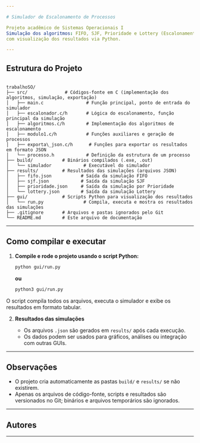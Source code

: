 ```yaml
---

# Simulador de Escalonamento de Processos

Projeto acadêmico de Sistemas Operacionais I  
Simulação dos algoritmos: FIFO, SJF, Prioridade e Lottery (Escalonamento por Sorteio),  
com visualização dos resultados via Python.

---
```


## **Estrutura do Projeto**

```

trabalhoSO/
├── src/              # Códigos-fonte em C (implementação dos algoritmos, simulação, exportação)
│   ├── main.c                # Função principal, ponto de entrada do simulador
│   ├── escalonador.c/h       # Lógica do escalonamento, função principal da simulação
│   ├── algoritmos.c/h        # Implementação dos algoritmos de escalonamento
│   ├── modulo1.c/h           # Funções auxiliares e geração de processos
│   ├── exporta\_json.c/h      # Funções para exportar os resultados em formato JSON
│   └── processo.h            # Definição da estrutura de um processo
├── build/           # Binários compilados (.exe, .out)
│   └── simulador            # Executável do simulador
├── results/         # Resultados das simulações (arquivos JSON)
│   ├── fifo.json           # Saída da simulação FIFO
│   ├── sjf.json            # Saída da simulação SJF
│   ├── prioridade.json     # Saída da simulação por Prioridade
│   └── lottery.json        # Saída da simulação Lottery
├── gui/             # Scripts Python para visualização dos resultados
│   └── run.py               # Compila, executa e mostra os resultados das simulações
├── .gitignore       # Arquivos e pastas ignorados pelo Git
└── README.md        # Este arquivo de documentação

```

---

## **Como compilar e executar**

1. **Compile e rode o projeto usando o script Python:**

   ```bash
   python gui/run.py
   ```

   **ou**

   ```bash
   python3 gui/run.py
   ```

O script compila todos os arquivos, executa o simulador e exibe os resultados em formato tabular.

2. **Resultados das simulações**

   - Os arquivos `.json` são gerados em `results/` após cada execução.
   - Os dados podem ser usados para gráficos, análises ou integração com outras GUIs.

---

## **Observações**

- O projeto cria automaticamente as pastas `build/` e `results/` se não existirem.
- Apenas os arquivos de código-fonte, scripts e resultados são versionados no Git; binários e arquivos temporários são ignorados.

---

## **Autores**

---
